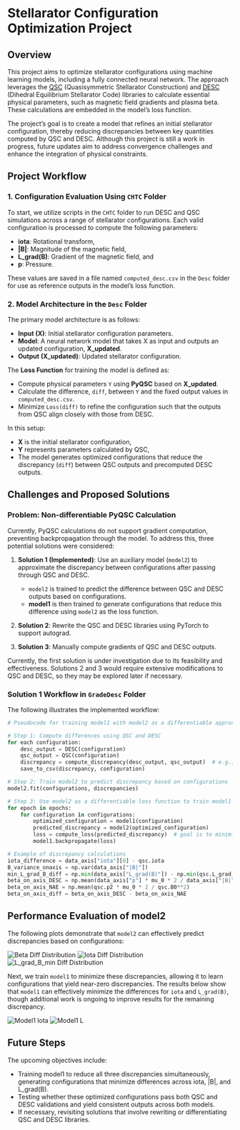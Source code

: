 # Stellarator Configuration Optimization Project

## Overview

This project aims to optimize stellarator configurations using machine learning models, including a fully connected neural network. The approach leverages the [QSC](https://landreman.github.io/pyQSC/) (Quasisymmetric Stellarator Construction) and [DESC](https://desc-docs.readthedocs.io/) (Dihedral Equilibrium Stellarator Code) libraries to calculate essential physical parameters, such as magnetic field gradients and plasma beta. These calculations are embedded in the model’s loss function.

The project’s goal is to create a model that refines an initial stellarator configuration, thereby reducing discrepancies between key quantities computed by QSC and DESC. Although this project is still a work in progress, future updates aim to address convergence challenges and enhance the integration of physical constraints.

## Project Workflow

### 1. Configuration Evaluation Using `CHTC` Folder

To start, we utilize scripts in the `CHTC` folder to run DESC and QSC simulations across a range of stellarator configurations. Each valid configuration is processed to compute the following parameters:
- **iota**: Rotational transform,
- **|B|**: Magnitude of the magnetic field,
- **L_grad(B)**: Gradient of the magnetic field, and
- **p**: Pressure.

These values are saved in a file named `computed_desc.csv` in the `Desc` folder for use as reference outputs in the model’s loss function.

### 2. Model Architecture in the `Desc` Folder

The primary model architecture is as follows:
- **Input (X)**: Initial stellarator configuration parameters.
- **Model**: A neural network model that takes X as input and outputs an updated configuration, **X_updated**.
- **Output (X_updated)**: Updated stellarator configuration.

The **Loss Function** for training the model is defined as:
- Compute physical parameters `Y` using **PyQSC** based on **X_updated**.
- Calculate the difference, `diff`, between `Y` and the fixed output values in `computed_desc.csv`.
- Minimize `Loss(diff)` to refine the configuration such that the outputs from QSC align closely with those from DESC.

In this setup:
- **X** is the initial stellarator configuration,
- **Y** represents parameters calculated by QSC,
- The model generates optimized configurations that reduce the discrepancy (`diff`) between QSC outputs and precomputed DESC outputs.

## Challenges and Proposed Solutions

### Problem: Non-differentiable PyQSC Calculation

Currently, PyQSC calculations do not support gradient computation, preventing backpropagation through the model. To address this, three potential solutions were considered:

1. **Solution 1 (Implemented)**: Use an auxiliary model (`model2`) to approximate the discrepancy between configurations after passing through QSC and DESC. 
   - `model2` is trained to predict the difference between QSC and DESC outputs based on configurations.
   - **model1** is then trained to generate configurations that reduce this difference using `model2` as the loss function.
   
2. **Solution 2**: Rewrite the QSC and DESC libraries using PyTorch to support autograd.
   
3. **Solution 3**: Manually compute gradients of QSC and DESC outputs.

Currently, the first solution is under investigation due to its feasibility and effectiveness. Solutions 2 and 3 would require extensive modifications to QSC and DESC, so they may be explored later if necessary.

### Solution 1 Workflow in `GradeDesc` Folder

The following illustrates the implemented workflow:

```python
# Pseudocode for training model1 with model2 as a differentiable approximation of the discrepancy

# Step 1: Compute differences using QSC and DESC
for each configuration:
    desc_output = DESC(configuration)
    qsc_output = QSC(configuration)
    discrepancy = compute_discrepancy(desc_output, qsc_output)  # e.g., iota_difference, B_variance, etc.
    save_to_csv(discrepancy, configuration)

# Step 2: Train model2 to predict discrepancy based on configurations
model2.fit(configurations, discrepancies)

# Step 3: Use model2 as a differentiable loss function to train model1
for epoch in epochs:
    for configuration in configurations:
        optimized_configuration = model1(configuration)
        predicted_discrepancy = model2(optimized_configuration)
        loss = compute_loss(predicted_discrepancy)  # goal is to minimize this discrepancy
        model1.backpropagate(loss)

# Example of discrepancy calculations
iota_difference = data_axis["iota"][0] - qsc.iota
B_variance_onaxis = np.var(data_axis["|B|"])
min_L_grad_B_diff = np.min(data_axis["L_grad(B)"]) - np.min(qsc.L_grad_B)
beta_on_axis_DESC = np.mean(data_axis["p"] * mu_0 * 2 / data_axis["|B|"]**2)
beta_on_axis_NAE = np.mean(qsc.p2 * mu_0 * 2 / qsc.B0**2)
beta_on_axis_diff = beta_on_axis_DESC - beta_on_axis_NAE
```

## Performance Evaluation of model2

The following plots demonstrate that `model2` can effectively predict discrepancies based on configurations:

![Beta Diff Distribution](GradeDesc/beta_diff_distribution_comparison.png)
![Iota Diff Distribution](GradeDesc/iota_diff_distribution_comparison.png)
![L_grad_B_min Diff Distribution](GradeDesc/L_grad_B_min_diff_distribution_comparison.png)

Next, we train `model1` to minimize these discrepancies, allowing it to learn configurations that yield near-zero discrepancies. The results below show that `model1` can effectively minimize the differences for `iota` and `L_grad(B)`, though additional work is ongoing to improve results for the remaining discrepancy.

![Model1 Iota](GradeDesc/model1_iota.png)
![Model1 L](GradeDesc/model1_L.png)

## Future Steps

The upcoming objectives include:

- Training model1 to reduce all three discrepancies simultaneously, generating configurations that minimize differences across iota, |B|, and L_grad(B).
- Testing whether these optimized configurations pass both QSC and DESC validations and yield consistent outputs across both models.
- If necessary, revisiting solutions that involve rewriting or differentiating QSC and DESC libraries.

